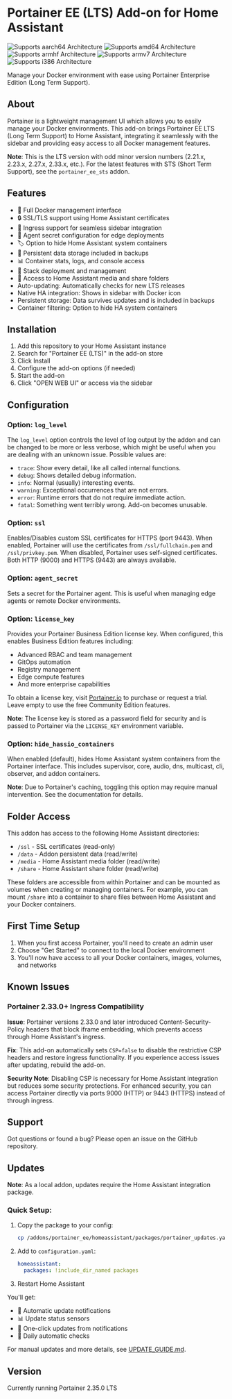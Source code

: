 # Portainer EE (LTS) Add-on for Home Assistant

![Supports aarch64 Architecture][aarch64-shield]
![Supports amd64 Architecture][amd64-shield]
![Supports armhf Architecture][armhf-shield]
![Supports armv7 Architecture][armv7-shield]
![Supports i386 Architecture][i386-shield]

Manage your Docker environment with ease using Portainer Enterprise Edition (Long Term Support).

## About

Portainer is a lightweight management UI which allows you to easily manage your Docker environments. This add-on brings Portainer EE LTS (Long Term Support) to Home Assistant, integrating it seamlessly with the sidebar and providing easy access to all Docker management features.

**Note**: This is the LTS version with odd minor version numbers (2.21.x, 2.23.x, 2.27.x, 2.33.x, etc.). For the latest features with STS (Short Term Support), see the `portainer_ee_sts` addon.

## Features

- 🐳 Full Docker management interface
- 🔒 SSL/TLS support using Home Assistant certificates
- 🎯 Ingress support for seamless sidebar integration
- 🔐 Agent secret configuration for edge deployments
- 🏷️ Option to hide Home Assistant system containers
- 💾 Persistent data storage included in backups
- 📊 Container stats, logs, and console access
- 🚀 Stack deployment and management
- 📁 Access to Home Assistant media and share folders
- Auto-updating: Automatically checks for new LTS releases
- Native HA integration: Shows in sidebar with Docker icon
- Persistent storage: Data survives updates and is included in backups
- Container filtering: Option to hide HA system containers

## Installation

1. Add this repository to your Home Assistant instance
2. Search for "Portainer EE (LTS)" in the add-on store
3. Click Install
4. Configure the add-on options (if needed)
5. Start the add-on
6. Click "OPEN WEB UI" or access via the sidebar

## Configuration

### Option: `log_level`

The `log_level` option controls the level of log output by the addon and can
be changed to be more or less verbose, which might be useful when you are
dealing with an unknown issue. Possible values are:

- `trace`: Show every detail, like all called internal functions.
- `debug`: Shows detailed debug information.
- `info`: Normal (usually) interesting events.
- `warning`: Exceptional occurrences that are not errors.
- `error`: Runtime errors that do not require immediate action.
- `fatal`: Something went terribly wrong. Add-on becomes unusable.

### Option: `ssl`

Enables/Disables custom SSL certificates for HTTPS (port 9443). When enabled, 
Portainer will use the certificates from `/ssl/fullchain.pem` and `/ssl/privkey.pem`.
When disabled, Portainer uses self-signed certificates. Both HTTP (9000) and HTTPS 
(9443) are always available.

### Option: `agent_secret`

Sets a secret for the Portainer agent. This is useful when managing edge agents
or remote Docker environments.

### Option: `license_key`

Provides your Portainer Business Edition license key. When configured, this enables
Business Edition features including:
- Advanced RBAC and team management
- GitOps automation
- Registry management
- Edge compute features
- And more enterprise capabilities

To obtain a license key, visit [Portainer.io](https://www.portainer.io/pricing) to
purchase or request a trial. Leave empty to use the free Community Edition features.

**Note**: The license key is stored as a password field for security and is passed
to Portainer via the `LICENSE_KEY` environment variable.

### Option: `hide_hassio_containers`

When enabled (default), hides Home Assistant system containers from the Portainer 
interface. This includes supervisor, core, audio, dns, multicast, cli, observer, 
and addon containers.

**Note**: Due to Portainer's caching, toggling this option may require manual
intervention. See the documentation for details.

## Folder Access

This addon has access to the following Home Assistant directories:

- `/ssl` - SSL certificates (read-only)
- `/data` - Addon persistent data (read/write)
- `/media` - Home Assistant media folder (read/write)
- `/share` - Home Assistant share folder (read/write)

These folders are accessible from within Portainer and can be mounted as volumes when creating or managing containers. For example, you can mount `/share` into a container to share files between Home Assistant and your Docker containers.

## First Time Setup

1. When you first access Portainer, you'll need to create an admin user
2. Choose "Get Started" to connect to the local Docker environment
3. You'll now have access to all your Docker containers, images, volumes, and networks

## Known Issues

### Portainer 2.33.0+ Ingress Compatibility

**Issue**: Portainer versions 2.33.0 and later introduced Content-Security-Policy headers that block iframe embedding, which prevents access through Home Assistant's ingress.

**Fix**: This add-on automatically sets `CSP=false` to disable the restrictive CSP headers and restore ingress functionality. If you experience access issues after updating, rebuild the add-on.

**Security Note**: Disabling CSP is necessary for Home Assistant integration but reduces some security protections. For enhanced security, you can access Portainer directly via ports 9000 (HTTP) or 9443 (HTTPS) instead of through ingress.

## Support

Got questions or found a bug? Please open an issue on the GitHub repository.

[aarch64-shield]: https://img.shields.io/badge/aarch64-yes-green.svg
[amd64-shield]: https://img.shields.io/badge/amd64-yes-green.svg
[armhf-shield]: https://img.shields.io/badge/armhf-yes-green.svg
[armv7-shield]: https://img.shields.io/badge/armv7-yes-green.svg
[i386-shield]: https://img.shields.io/badge/i386-yes-green.svg

## Updates

**Note**: As a local addon, updates require the Home Assistant integration package.

### Quick Setup:
1. Copy the package to your config:
   ```bash
   cp /addons/portainer_ee/homeassistant/packages/portainer_updates.yaml /config/packages/
   ```

2. Add to `configuration.yaml`:
   ```yaml
   homeassistant:
     packages: !include_dir_named packages
   ```

3. Restart Home Assistant

You'll get:
- 🔔 Automatic update notifications
- 📊 Update status sensors
- 🚀 One-click updates from notifications
- 📅 Daily automatic checks

For manual updates and more details, see [UPDATE_GUIDE.md](UPDATE_GUIDE.md).

## Version

Currently running Portainer 2.35.0 LTS

